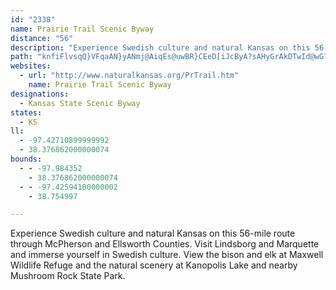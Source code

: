 ```yaml
---
id: "2338"
name: Prairie Trail Scenic Byway
distance: "56"
description: "Experience Swedish culture and natural Kansas on this 56-mile route through McPherson and Ellsworth Counties."
path: "knfiFlvsqQ}VFqaAN}yANmj@AiqEs@uwBR}CEeD[iJcByA?sAHyGrAkDTwId@wG?_wAaAch@Icx@BkHEkNyCmEYiTXeAJ_Cd@yHfCiCd@k^l@etB_@ur@FgLPNfsBI~oCJ`rAXpy@E|q@Yj`AVr~ECrpE^~cCCzt@_@n~A?bXBbo@F~GQriAHpfBshAEuHLgOMoMFDr@?tIIfl@fC?z@Jr@VzBhFdB~Eh@~CT`CNjCrCxuANbfCI|zCFv]?xiAc@fzBw@nkBv@f|@IhVD~t@K|wGDdgDKb{@DhISdg@Efj@IbN?jc@Kzl@JbS?xLRhQCzCL`NCxFRpNCpCNbTBvPh@b_Aui@SkyCLwJPeKlAmDl@ef@rKq~Bfn@uBt@iDjBib@d]oE`DuDxB}EjBwFzAoGdAkG^qgD_@_SMcJFgLM}m@mBaE?oDJaEb@gCd@uRpEmm@hMwGr@cDJevCYuu@FqIPsb@xB_CEsBSoBe@aDsAiCeBsNqPuMuPiFaGyA}AmA{@uBeA}Ag@mDo@wIMwA?"
websites:
  - url: "http://www.naturalkansas.org/PrTrail.htm"
    name: Prairie Trail Scenic Byway
designations:
  - Kansas State Scenic Byway
states:
  - KS
ll:
  - -97.42710899999992
  - 38.376862000000074
bounds:
  - - -97.984352
    - 38.376862000000074
  - - -97.42594100000002
    - 38.754997

---
```


Experience Swedish culture and natural Kansas on this 56-mile route through McPherson and Ellsworth Counties. Visit Lindsborg and Marquette and immerse yourself in Swedish culture. View the bison and elk at Maxwell Wildlife Refuge and the natural scenery at Kanopolis Lake and nearby Mushroom Rock State Park.
